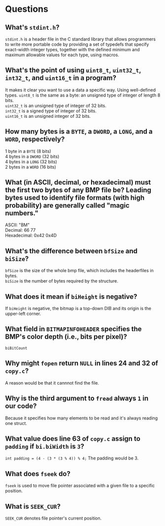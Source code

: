 # Questions

## What's `stdint.h`?

`stdint.h` is a header file in the C standard library that allows programmers to write more portable code by providing a set of typedefs that specify exact-width integer types, together with the defined minimum and maximum allowable values for each type, using macros.

## What's the point of using `uint8_t`, `uint32_t`, `int32_t`, and `uint16_t` in a program?

It makes it clear you want to use a data a specific way. Using well-defined types.
`uint8_t` is the same as a byte: an unsigned type of integer of length 8 bits.  
`uint32_t` is an unsigned type of integer of 32 bits.  
`int32_t` is a signed type of integer of 32 bits.  
`uint16_t` is an unsigned integer of 32 bits.  

## How many bytes is a `BYTE`, a `DWORD`, a `LONG`, and a `WORD`, respectively?

1 byte in a `BYTE` (8 bits)  
4 bytes in a `DWORD` (32 bits)  
4 bytes in a `LONG` (32 bits)  
2 bytes in a `WORD` (16 bits)  

## What (in ASCII, decimal, or hexadecimal) must the first two bytes of any BMP file be? Leading bytes used to identify file formats (with high probability) are generally called "magic numbers."

ASCII: "BM"  
Decimal: 66 77  
Hexadecimal: 0x42 0x4D  

## What's the difference between `bfSize` and `biSize`?

`bfSize` is the size of the whole bmp file, which includes the headerfiles in bytes.  
`biSize` is the number of bytes required by the structure.  

## What does it mean if `biHeight` is negative?

If `biHeight` is negative, the bitmap is a top-down DIB and its origin is the upper-left corner.

## What field in `BITMAPINFOHEADER` specifies the BMP's color depth (i.e., bits per pixel)?

`biBitCount`

## Why might `fopen` return `NULL` in lines 24 and 32 of `copy.c`?

A reason would be that it cannnot find the file.

## Why is the third argument to `fread` always `1` in our code?

Because it specifies how many elements to be read and it's always reading one struct.

## What value does line 63 of `copy.c` assign to `padding` if `bi.biWidth` is `3`?

`int padding = (4 - (3 * (3 % 4)) % 4;`
The padding would be 3.

## What does `fseek` do?

`fseek` is used to move file pointer associated with a given file to a specific position.

## What is `SEEK_CUR`?

`SEEK_CUR` denotes file pointer's current position.
